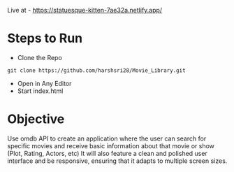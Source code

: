 Live at - https://statuesque-kitten-7ae32a.netlify.app/


# Steps to Run

- Clone the Repo
```
git clone https://github.com/harshsri28/Movie_Library.git
```
- Open in Any Editor 
- Start index.html 

# Objective

Use omdb API to create an application where the user can search for specific movies and receive basic information about that movie or show (Plot, Rating, Actors, etc) It will also feature a clean and polished user interface and be responsive, ensuring that it adapts to multiple screen sizes.


